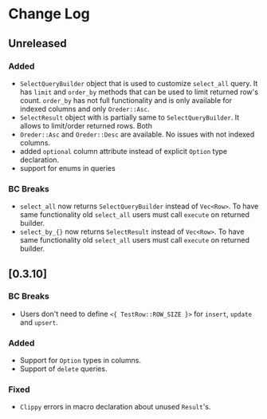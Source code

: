 Change Log
==========

## Unreleased

### Added

- `SelectQueryBuilder` object that is used to customize `select_all` query. It has `limit` and `order_by` methods that 
can be used to limit returned row's count. `order_by` has not full functionality and is only available for indexed columns
and only `Oreder::Asc`.
- `SelectResult` object with is partially same to `SelectQueryBuilder`. It allows to limit/order returned rows. Both 
- `Oreder::Asc` and `Oreder::Desc` are available. No issues with not indexed columns.
- added `optional` column attribute instead of explicit `Option` type declaration.
- support for enums in queries

### BC Breaks

- `select_all` now returns `SelectQueryBuilder` instead of `Vec<Row>`. To have same functionality old `select_all` users must call `execute` on returned builder.
- `select_by_{}` now returns `SelectResult` instead of `Vec<Row>`. To have same functionality old `select_all` users must call `execute` on returned builder.

## [0.3.10]

### BC Breaks

- Users don't need to define `<{ TestRow::ROW_SIZE }>` for `insert`, `update` and `upsert`.

### Added

- Support for `Option` types in columns.
- Support of `delete` queries.

### Fixed

- `Clippy` errors in macro declaration about unused `Result`'s.